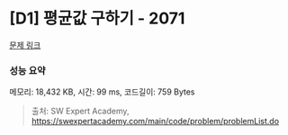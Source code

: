 # [D1] 평균값 구하기 - 2071 

[문제 링크](https://swexpertacademy.com/main/code/problem/problemDetail.do?contestProbId=AV5QRnJqA5cDFAUq) 

### 성능 요약

메모리: 18,432 KB, 시간: 99 ms, 코드길이: 759 Bytes



> 출처: SW Expert Academy, https://swexpertacademy.com/main/code/problem/problemList.do